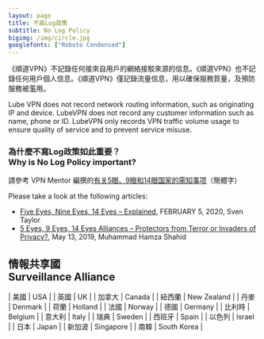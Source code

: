 ```yaml
---
layout: page
title: 不寫Log政策
subtitle: No Log Policy
bigimg: /img/circle.jpg
googlefonts: ["Roboto Condensed"]
---
```


《順道VPN》不記錄任何接來自用戶的網絡接駁來源的信息。《順道VPN》也不記錄任何用戶個人信息。《順道VPN》僅記錄流量信息，用以確保服務質量，及預防服務被濫用。

Lube VPN does not record network routing information, such as originating IP and device. LubeVPN does not record any customer information such as name, phone or ID. LubeVPN only records VPN traffic volume usage to ensure quality of service and to prevent service misuse.

### 為什麼不寫Log政策如此重要？<br>Why is No Log Policy important?

請參考 VPN Mentor 編撰的[有关5眼、9眼和14眼国家的需知事项](https://zh.vpnmentor.com/blog/%E4%BA%94%E7%9C%BC%E5%9B%BD%E5%AE%B6-%E6%88%96%E4%B9%9D%E7%9C%BC%E5%8D%81%E5%9B%9B%E7%9C%BC-vpn%E7%94%A8%E6%88%B7%E9%A1%BB%E7%9F%A5%E8%A6%81%E7%82%B9/)（簡體字）

Please take a look at the following articles:

- [Five Eyes, Nine Eyes, 14 Eyes – Explained](https://restoreprivacy.com/5-eyes-9-eyes-14-eyes/), FEBRUARY 5, 2020, Sven Taylor
- [5 Eyes, 9 Eyes, 14 Eyes Alliances – Protectors from Terror or Invaders of Privacy?](https://www.bestvpn.co/guides/5-9-14-eyes-alliances/), May 13, 2019, Muhammad Hamza Shahid

## 情報共享國<br>Surveillance Alliance

| 美國 | USA |
| 英國 | UK |
| 加拿大 | Canada |
| 紐西蘭 | New Zealand |
| 丹麥 | Denmark |
| 荷蘭 | Holland |
| 法國 | Norway |
| 德國 | Germany |
| 比利時 | Belgium |
| 意大利 | Italy |
| 瑞典 | Sweden |
| 西班牙 | Spain |
| 以色列 | Israel |
| 日本 | Japan |
| 新加波 | Singapore |
| 南韓 |  South Korea |
